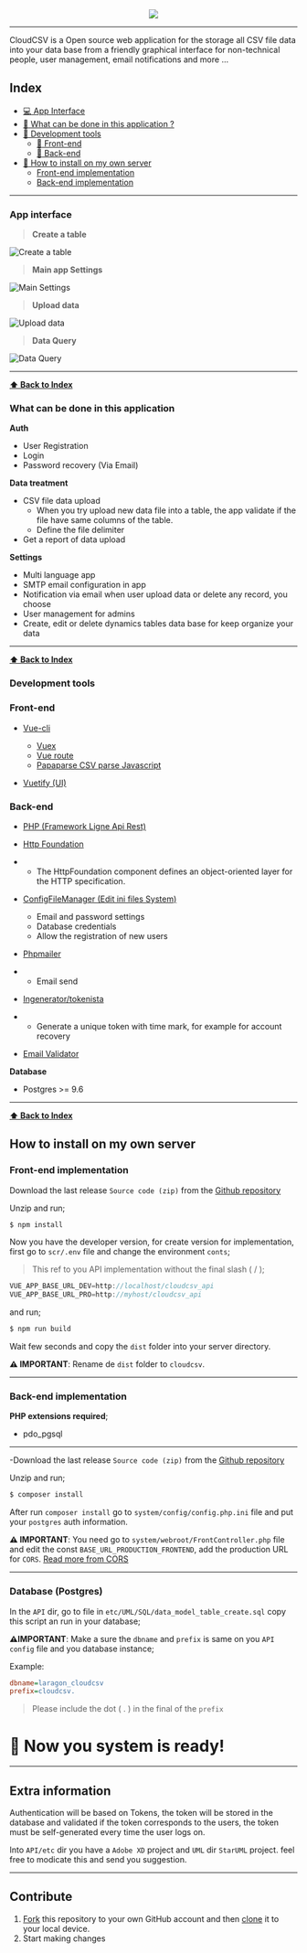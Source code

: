 <center>
<img src="https://i.imgur.com/BwKm56Q.png" />
</center>

---

CloudCSV is a Open source web application for the storage all CSV file data into your data base from a friendly graphical interface for non-technical people, user management, email notifications and more ...

## Index

- [:computer: App Interface](#app-interface)
- [🤔 What can be done in this application ?](#what-can-be-done-in-this-application)
- [:wrench: Development tools](#development-tools)
	- [:tada: Front-end](#front-end)
	- [:ghost: Back-end](#back-end)
- [:blue_book: How to install on my own server](#how-to-install-on-my-own-server)
	- [Front-end implementation](#front-end-implementation)
	- [Back-end implementation](#back-end-implementation)

---

### App interface
> **Create a table**

![Create a table](https://i.imgur.com/Rj4AWlj.png)

> **Main app Settings**

![Main Settings](https://i.imgur.com/kDqxmiC.png)

> **Upload data**

![Upload data](https://i.imgur.com/yYrcJmU.png)

> **Data Query**

![Data Query](https://i.imgur.com/ZWpGJ2K.png)

---
**[⬆ Back to Index](#index)**
### What can be done in this application

**Auth**
- User Registration
- Login
- Password recovery (Via Email)

**Data treatment**

- CSV file data upload
	- When you try upload new data file into a table, the app validate if the file have same columns of the table.
	- Define the file delimiter
- Get a report of data upload

**Settings**

- Multi language app
- SMTP email configuration in app
- Notification via email when user upload data or delete any record, you choose
- User management for admins
- Create, edit or delete dynamics tables data base for keep organize your data

---
**[⬆ Back to Index](#index)**
### Development tools

### Front-end

- [Vue-cli](https://vuejs.org/ "Vue-cli")
	- [Vuex](https://vuex.vuejs.org/ "Vuex")
	- [Vue route](https://router.vuejs.org/ "Vue route")
	- [Papaparse CSV parse Javascript](https://www.papaparse.com/ "Papaparse CSV parse Javascript")

- [Vuetify (UI)](https://vuetifyjs.com "Vuetify (UI)")

### Back-end

- [PHP (Framework Ligne Api Rest)](https://ligne-framework.gitbook.io/ligne-framework-php/ "PHP (Framework Ligne Api Rest)")
- [Http Foundation](https://packagist.org/packages/symfony/http-foundation)
- - The HttpFoundation component defines an object-oriented layer for the HTTP specification.
- [ConfigFileManager (Edit ini files System)](https://github.com/ghalambaz/ConfigFileManager "ConfigFileManager (Edit ini files System)")
	- Email and password settings
	- Database credentials
	- Allow the registration of new users

- [Phpmailer](https://packagist.org/packages/phpmailer/phpmailer "Phpmailer")
- - Email send
- [Ingenerator/tokenista](https://packagist.org/packages/ingenerator/tokenista "Ingenerator/tokenista")
- - Generate a unique token with time mark, for example for account recovery
- [Email Validator](https://packagist.org/packages/egulias/email-validator)

**Database**
 - Postgres >= 9.6

---
**[⬆ Back to Index](#index)**
## How to install on my own server

### Front-end implementation

Download the last release `Source code (zip)` from the [Github repository](https://github.com/itsalb3rt/cloudcsv/releases)

Unzip and run;

```bash
$ npm install
```

Now you have the developer version, for create version for implementation, first go to `scr/.env` file and change the environment  `conts`;

> This ref to you API implementation without the final slash ( / );

```javascript
VUE_APP_BASE_URL_DEV=http://localhost/cloudcsv_api
VUE_APP_BASE_URL_PRO=http://myhost/cloudcsv_api
```
and run;

```bash
$ npm run build
```
Wait few seconds and copy the `dist` folder into your server directory.

**:warning: IMPORTANT**: Rename de `dist` folder to `cloudcsv`.

---

### Back-end implementation

**PHP extensions required**;

- pdo_pgsql 

---

-Download the last release `Source code (zip)` from the [Github repository](https://github.com/itsalb3rt/cloudcsv_api/releases)

Unzip and run;

```bash
$ composer install
```

After run `composer install` go to `system/config/config.php.ini` file and put your `postgres` auth information.

**:warning: IMPORTANT**: You need go to `system/webroot/FrontController.php` file and edit the const `BASE_URL_PRODUCTION_FRONTEND`, add the production URL for `CORS`. [Read more from CORS](https://developer.mozilla.org/en-US/docs/Web/HTTP/CORS)

---

### Database (Postgres)

In the `API` dir, go to file in `etc/UML/SQL/data_model_table_create.sql` copy this script an run in your database;

**:warning:IMPORTANT**: Make a sure the `dbname` and `prefix` is same on you `API config` file and you database instance;

Example:

```ini
dbname=laragon_cloudcsv
prefix=cloudcsv.
```
> Please include the dot ( . ) in the final of the `prefix`


# :tada: Now you system is ready!

---
## Extra information

Authentication will be based on Tokens, the token will be stored in the database and validated if the token corresponds to the users, the token must be self-generated every time the user logs on.

Into `API/etc` dir you have a `Adobe XD` project and `UML`  dir `StarUML` project. feel free to modicate this and send you suggestion.

---

## Contribute

1. [Fork](https://help.github.com/articles/fork-a-repo/) this repository to your own GitHub account and then [clone](https://help.github.com/articles/cloning-a-repository/) it to your local device.
2. Start making changes